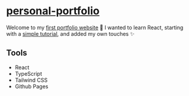 # [personal-portfolio](https://github.com/anhtrvn/personal-portfolio)

Welcome to my [first portfolio website](https://anhtrvn.github.io/personal-portfolio/) 🚀 I wanted to learn React, starting with a [simple tutorial](https://youtu.be/urgi2iz9P6U), and added my own touches ✨


## Tools

- React
- TypeScript
- Tailwind CSS
- Github Pages
